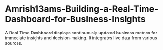 # Amrish13ams-Building-a-Real-Time-Dashboard-for-Business-Insights
A Real-Time Dashboard displays continuously updated business metrics for immediate insights and decision-making. It integrates live data from various sources.
